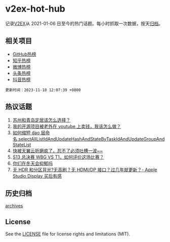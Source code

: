 # v2ex-hot-hub

 记录[V2EX](https://www.v2ex.com/)从 2021-01-06 日至今的热门话题。每小时抓取一次数据，按天[归档](archives)。
 
 ## 相关项目

- [GitHub热榜](https://github.com/snaildev/github-hot-hub)
- [知乎热榜](https://github.com/snaildev/zhihu-hot-hub)
- [微博热榜](https://github.com/snaildev/weibo-hot-hub)
- [头条热榜](https://github.com/snaildev/toutiao-hot-hub)
- [抖音热榜](https://github.com/snaildev/douyin-hot-hub)


 `更新时间：2023-11-18 12:07:39 +0800`

## 热议话题

1. [苏州和青岛定居该怎么选择？](https://www.v2ex.com/t/992786)
1. [我的开源项目被老外在 youtube 上卖钱，我该怎么做？](https://www.v2ex.com/t/992760)
1. [如何缩短 dao 层命名,selectAllListIdAndUpdateHashAndStateByTaskIdAndUpdateGroupAndStateList](https://www.v2ex.com/t/992758)
1. [快被天翼云折磨疯了，忍不了必须吐槽一波~~](https://www.v2ex.com/t/992810)
1. [S13 总决赛 WBG VS T1，如何评价这场比赛？](https://www.v2ex.com/t/992827)
1. [你们在冬天会抑郁吗](https://www.v2ex.com/t/992759)
1. [无 HDR 和分区背光?无高刷？无 HDMI/DP 接口？过几年就更新？- Apple Studio Display 买后有感](https://www.v2ex.com/t/992835)

## 历史归档

[archives](archives)

## License

See the [LICENSE](LICENSE) file for license rights and limitations (MIT).
